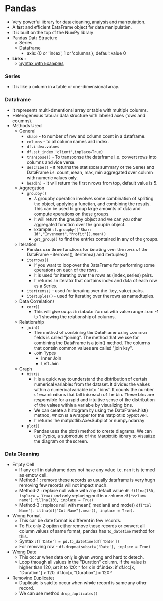 # Pandas
-  Very powerful library for data cleaning, analysis and manipulation.
-  A fast and efficient DataFrame object for data manipulation.
-  It is built on the top of the NumPy library
-  Pandas Data Structure
   -  Series
   -  Dataframe
      -  axis: {0 or 'index', 1 or 'columns'}, default value 0
-  **Links :**
   -  [Syntax with Examples](pandas_example.md)

### Series
-  It is like a column in a table or one-dimensional array.

### Dataframe
-  It represents multi-dimentional array or table with multiple columns.
-  Heterogeneous tabular data structure with labeled axes (rows and columns).
-  Methods Used
   -  General
      -  `shape` - to number of row and column count in a dataframe.
      -  `columns` - to all column names and index.
      -  `df.index.values`
      -  `df.set_index('client',inplace=True)`
      -  `transpose()` - To transponse the dataframe i.e. convert rows into columns and vice verse.
      -  `describe()` - It returns the statistical summary of the Series and DataFrame i.e. count, mean, max, min aggregated over column with numeric values only.
      -  `head(n)` - It will return the first n rows from top, default value is 5.
   -  Aggregation
      -  `groupby()`
         -  A groupby operation involves some combination of splitting the object, applying a function, and combining the results. This can be used to group large amounts of data and compute operations on these groups.
         -  It will return the groupby object and we can you other aggregated function over the groupby object.
         -  Example `df.groupby(["Share Id","Invenment","Profit"]).mean()`
         -  `get_group()` to find the entries contained in any of the groups.
   -  Iteration
      -  Pandas use three functions for iterating over the rows of the DataFrame - iterrows(), iteritems() and itertuples()
      -  `iterrows()`
         -  If you want to loop over the DataFrame for performing some operations on each of the rows.
         -  It is used for iterating over the rows as (index, series) pairs.
         -  It returns an iterator that contains index and data of each row as a Series.
      -  `iteritems()` - used for iterating over the (key, value) pairs.
      -  `itertuples()` - used for iterating over the rows as namedtuples.
   -  Data Correlations
      -  `corr()`
         -  This will give output in tabular format with value range from -1 to 1 showing the relationship of columns.
   -  Relationship
      -  `join()`
         -  The method of combining the DataFrame using common fields is called "joining". The method that we use for combining the DataFrame is a join() method. The columns that contain common values are called "join key".
         -  Join Types
            -  Inner Join
            -  Left Join
   -  Graph
      -  `hist()`
         -  It is a quick way to understand the distribution of certain numerical variables from the dataset. It divides the values within a numerical variable into "bins". It counts the number of examinations that fall into each of the bin. These bins are responsible for a rapid and intuitive sense of the distribution of the values within a variable by visualizing bins.
         -  We can create a histogram by using the DataFrame.hist() method, which is a wrapper for the matplotlib pyplot API.
         -  It returns the matplotlib.AxesSubplot or numpy.ndarray
      -  `plot()`
         -  Pandas uses the plot() method to create diagrams. We can use Pyplot, a submodule of the Matplotlib library to visualize the diagram on the screen.
         

### Data Cleaning
-  Empty Cell
   -  If any cell in dataframe does not have any value i.e. nan it is termed as empty cell.
   -  Method-1 : remove these records as usually dataframe is very hugh removing few records will not impact much.
   -  Method-2 : replace null value with any default value `df.fillna(130, inplace = True)` and only replacing null in a column `df["column name"].fillna(130, inplace = True)`
   -  Method-3 : replace null with mean() median() and mode() `df["Col Name"].fillna(df["Col Name"].mean(), inplace = True)`.
-  Wrong Format
   -  This can be date format is different in few records.
   -  To Fix only 2 option either remove those records or convert all column values of same format, pandas has `to_datetime` method for this.
   -  Syntax `df['Date'] = pd.to_datetime(df['Date'])`
   -  For removing row - `df.dropna(subset=['Date'], inplace = True)`
-  Wrong Date
   -  This occur when data only is given wrong and hard to detech.
   -  Loop through all values in the "Duration" column. If the value is higher than 120, set it to 120:
^
    for x in df.index:
        if df.loc[x, "Duration"] > 120:
        df.loc[x, "Duration"] = 120
^
-  Removing Duplicates
   -  Duplicate is said to occur when whole record is same any other record.
   -  We can use method `drop_duplicates()`
